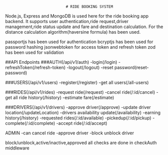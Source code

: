                                # RIDE BOOKING SYSTEM

Node.js, Express and MongoDB is used here for the ride booking app backend. It supports user authentication,ride request,driver management,ride status update and fare and destination calculation. For the distance calculation algorithm(haversine formula) has been used.

passportjs has been used for authentication
bcryptjs has been used for password hashing
jsonwebtoken for access token and refresh token
zod has been used for validation

##API Endpoints
###AUTH(/api/v1/auth)
-login(/login)
-refreshToken(/refresh-token)
-logout(/logout)
-reset password(reset-password)

###USERS(/api/v1/users)
-register(/register)
-get all users(/all-users)

###RIDES(/api/v1/rides)
-request ride(/request)
-cancel ride(/:id/cancel)
-get all ride history(/history)
-estimate fare(/estimate)

###DRIVERS(/api/v1/drivers)
-approve driver(/approve)
-update driver location(/updateLocation)
-drivers availability update(/availability)
-earning history(/history)
-requested rides(/:id/available)
-pickedup(/:id/pickup)
-complete(/:id/complete)
-accept ride(/:id/accept)

ADMIN
-can cancel ride
-approve driver
-block unblock driver

block/unblock,active/inactive,approved all checks are done in checkAuth middleware

